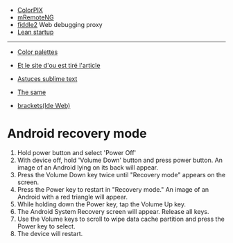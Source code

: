 * [ColorPIX](http://www.colorschemer.com/colorpix_info.php)
* [mRemoteNG](http://www.mremoteng.org/)
* [fiddle2](http://fiddler2.com/) Web debugging proxy
* [Lean startup](http://blog.logoenvue.fr/entrepreneuriat-startup/comment-utiliser-lean-canvas-1571)

---
* [Color palettes](http://webdesignledger.com/tips/color-links-books-tools-to-make-your-life-easier)
* [Et le site d'ou est tiré l'article](http://webdesignledger.com/category/tips)
 
* [Astuces sublime text](http://sametmax.com/10-astuces-pour-sublime-text-2/)
* [The same](http://www.sublimetext.com/docs/selection)
* [brackets(Ide Web)](http://brackets.io/)


Android recovery mode
=====================

1. Hold power button and select 'Power Off'
2. With device off, hold 'Volume Down' button and press power button. An image of an Android lying on its back will appear.
3. Press the Volume Down key twice until "Recovery mode" appears on the screen.
4. Press the Power key to restart in "Recovery mode." An image of an Android with a red triangle will appear.
5. While holding down the Power key, tap the Volume Up key.
6. The Android System Recovery screen will appear. Release all keys.
7. Use the Volume keys to scroll to wipe data cache partition and press the Power key to select.
8. The device will restart.
